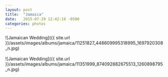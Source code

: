 ```yaml
---
layout: post
title:  "Jamaica"
date:   2015-07-29 12:42:18 -0500
categories: photos
---
```


![Jamaican Wedding]({{ site.url }}/assets/images/albums/jamaica/11251827_448609995318995_1697920308_n.jpg)
<br/><br/>
![Jamaican Wedding]({{ site.url }}/assets/images/albums/jamaica/11351999_874092882675513_1260898795_n.jpg)
